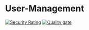 # User-Management
[![Security Rating](https://sonarcloud.io/api/project_badges/measure?project=fanglong-it_User-Management&metric=security_rating)](https://sonarcloud.io/dashboard?id=fanglong-it_User-Management)
[![Quality gate](https://sonarcloud.io/api/project_badges/quality_gate?project=fanglong-it_User-Management)](https://sonarcloud.io/dashboard?id=fanglong-it_User-Management)
